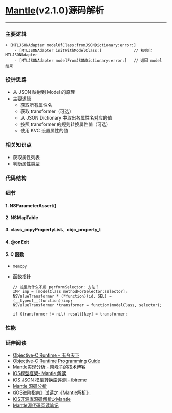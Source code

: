 # [Mantle](https://github.com/Mantle/Mantle)(v2.1.0)源码解析
-------

### 主要逻辑

```
+ [MTLJSONAdapter modelOfClass:fromJSONDictionary:error:]
	- [MTLJSONAdapter initWithModelClass:]              // 初始化 MTLJSONAdapter
	- [MTLJSONAdapter modelFromJSONDictionary:error:]   // 返回 model 结果
```

### 设计思路

- 从 JSON 映射到 Model 的原理
- 主要逻辑
  - 获取所有属性名
  - 获取 transformer（可选）
  - 从 JSON Dictionary 中取出各属性名对应的值
  - 按照 transformer 的规则转换属性值（可选）
  - 使用 KVC 设置属性的值

### 相关知识点

- 获取属性列表
- 判断属性类型



### 代码结构

### 细节
#### 1. NSParameterAssert()

#### 2. NSMapTable

#### 3. class_copyPropertyList、objc_property_t

#### 4. @onExit

#### 5. C 函数

- `memcpy`
- 函数指针

	```
	// 这里为什么不用 performSelector: 方法？
	IMP imp = [modelClass methodForSelector:selector];
	NSValueTransformer * (*function)(id, SEL) = (__typeof__(function))imp;
	NSValueTransformer *transformer = function(modelClass, selector);
	
	if (transformer != nil) result[key] = transformer;
	
	```
	


### 性能

### 延伸阅读
- [Objective-C Runtime - 玉令天下](http://yulingtianxia.com/blog/2014/11/05/objective-c-runtime/)
- [Objective-C Runtime Programming Guide](https://developer.apple.com/library/content/documentation/Cocoa/Conceptual/ObjCRuntimeGuide/Introduction/Introduction.html#//apple_ref/doc/uid/TP40008048)
- [Mantle实现分析 - 南峰子的技术博客](http://southpeak.github.io/2015/01/11/sourcecode-mantle/)
- [iOS模型框架- Mantle 解读](http://www.jianshu.com/p/d9e66beedb8f)
- [iOS JSON 模型转换库评测 - ibireme](https://blog.ibireme.com/2015/10/23/ios_model_framework_benchmark/)
- [Mantle 源码分析](https://zhuanlan.zhihu.com/p/27381020)
- [《iOS进阶指南》试读之《Mantle解析》](http://ios.jobbole.com/86119/)
- [iOS开源库源码解析之Mantle](http://blog.csdn.net/hello_hwc/article/details/51548128)
- [Mantle源代码阅读笔记](http://blog.csdn.net/colorapp/article/details/50277317)
